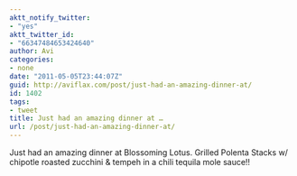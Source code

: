 ```yaml
---
aktt_notify_twitter:
- "yes"
aktt_twitter_id:
- "66347484653424640"
author: Avi
categories:
- none
date: "2011-05-05T23:44:07Z"
guid: http://aviflax.com/post/just-had-an-amazing-dinner-at/
id: 1402
tags:
- tweet
title: Just had an amazing dinner at …
url: /post/just-had-an-amazing-dinner-at/
---
```

Just had an amazing dinner at Blossoming Lotus. Grilled Polenta Stacks w/ chipotle roasted zucchini & tempeh in a chili tequila mole sauce!!